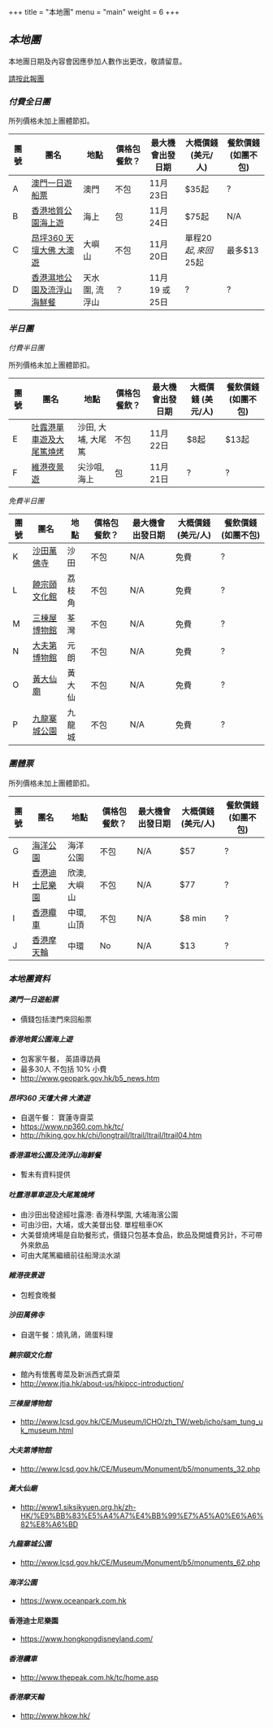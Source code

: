 +++
title = "本地團"
menu = "main"
weight = 6
+++

## *本地團* 

本地團日期及內容會因應參加人數作出更改，敬請留意。 

[請按此報團](https://goo.gl/forms/1ZEGajmwTFbWLvf23) 

### *付費全日團*

所列價格未加上團體節扣。 

團號 | 團名 | 地點 | 價格包餐飲？ | 最大機會出發日期| 大概價錢 \(美元/人\) | 餐飲價錢 (如團不包)|
----| ----------| ------ |----------------| ------- | ----------| ---------- |
A | [澳門一日遊船票](https://samesense.github.io/tea-site-hk/info/06_tour/#澳門一日遊船票) | 澳門 | 不包 | 11月23日 | $35起 | ? | 
B| [香港地質公園海上遊](https://samesense.github.io/tea-site-hk/info/06_tour/#香港地質公園海上遊) | 海上 | 包 | 11月24日 | $75起 | N/A| 
C| [昂坪360 天壇大佛 大澳遊](https://samesense.github.io/tea-site-hk/info/06_tour/#昂坪360-天壇大佛-大澳遊) | 大嶼山 | 不包 | 11月20日 | 單程$20起, 來回$25起 | 最多$13 |
D| [香港濕地公園及流浮山海鮮餐](https://samesense.github.io/tea-site-hk/info/06_tour/#香港濕地公園及流浮山海鮮餐)| 天水圍, 流浮山 | ？ | 11月19 或 25日| ? | ? | 
 
### *半日團* 

*付費半日團*

所列價格未加上團體節扣。 

團號 | 團名 | 地點 | 價格包餐飲？ | 最大機會出發日期| 大概價錢 \(美元/人\) | 餐飲價錢 (如團不包)|
----| ----------| ------ |----------------| ------- | ----------| ---------- |
E | [吐露港單車遊及大尾篤燒烤](https://samesense.github.io/tea-site-hk/info/06_tour/#吐露港單車遊及大尾篤燒烤) | 沙田, 大埔, 大尾篤| 不包 | 11月22日 | $8起 | $13起 |
F | [維港夜景遊](https://samesense.github.io/tea-site-hk/info/06_tour/#維港夜景遊) | 尖沙咀, 海上| 包 | 11月21日 | ? | ? 

*免費半日團*

團號 | 團名 | 地點 | 價格包餐飲？ | 最大機會出發日期| 大概價錢 \(美元/人\) | 餐飲價錢 (如團不包)|
----| ----------| ------ |----------------| ------- | ----------| ---------- |
K | [沙田萬佛寺](https://samesense.github.io/tea-site-hk/info/06_tour/#沙田萬佛寺) | 沙田  | 不包 | N/A |  免費 | ? |
L | [饒宗頤文化館](https://samesense.github.io/tea-site-hk/info/06_tour/#饒宗頤文化館) | 荔枝角 | 不包 | N/A | 免費 | ? |
M | [三棟屋博物館](https://samesense.github.io/tea-site-hk/info/06_tour/#三棟屋博物館) | 荃灣| 不包 | N/A| 免費 | ? |
N | [大夫第博物館](https://samesense.github.io/tea-site-hk/info/06_tour/#大夫第博物館) | 元朗 | 不包 | N/A | 免費 | ? | 
O | [黃大仙廟](https://samesense.github.io/tea-site-hk/info/06_tour/#黃大仙廟) | 黃大仙 | 不包 | N/A | 免費  | ? | 
P | [九龍寨城公園](https://samesense.github.io/tea-site-hk/info/06_tour/#九龍寨城公園) | 九龍城 | 不包 | N/A | 免費  | ? |

### *團體票*

所列價格未加上團體節扣。 

團號 | 團名 | 地點 | 價格包餐飲？ | 最大機會出發日期| 大概價錢 \(美元/人\) | 餐飲價錢 (如團不包)|
----| ----------| ------ |----------------| ------- | ----------| ---------- |
G | [海洋公園](https://samesense.github.io/tea-site-hk/info/06_tour/#海洋公園) | 海洋公園 | 不包 | N/A | $57 | ? |
H | [香港迪士尼樂園](https://samesense.github.io/tea-site-hk/info/06_tour/#香港迪士尼樂園) | 欣澳, 大嶼山| 不包 | N/A | $77 | ? | 
I | [香港纜車](https://samesense.github.io/tea-site-hk/info/06_tour/#香港纜車) | 中環, 山頂| 不包 | N/A |$8 min | ? 
J | [香港摩天輪](https://samesense.github.io/tea-site-hk/info/06_tour/#香港摩天輪) | 中環 | No | N/A | $13 | ? | 

### *本地團資料*
#### *澳門一日遊船票*
* 價錢包括澳門來回船票 

#### *香港地質公園海上遊*
* 包客家午餐， 英語導訪員
* 最多30人 不包括 10% 小費 
* http://www.geopark.gov.hk/b5_news.htm

#### *昂坪360 天壇大佛 大澳遊*
* 自選午餐： 寶蓮寺齋菜
* https://www.np360.com.hk/tc/
* http://hiking.gov.hk/chi/longtrail/ltrail/ltrail/ltrail04.htm

#### *香港濕地公園及流浮山海鮮餐* 
* 暫未有資料提供

#### *吐露港單車遊及大尾篤燒烤*
* 由沙田出發途經吐露港:  香港科學園, 大埔海濱公園
* 可由沙田，大埔，或大美督出發.  單程租車OK
* 大美督燒烤場是自助餐形式，價錢只包基本食品，飲品及開爐費另計，不可帶外來飲品 
* 可由大尾篤繼續前往船灣淡水湖

#### *維港夜景遊*
* 包輕食晚餐 

#### *沙田萬佛寺*
* 自選午餐：燒乳鴿，鴿蛋料理

#### *饒宗頤文化館*  
* 館內有懷舊粵菜及新派西式齋菜
* http://www.jtia.hk/about-us/hkipcc-introduction/

#### *三棟屋博物館*
* http://www.lcsd.gov.hk/CE/Museum/ICHO/zh_TW/web/icho/sam_tung_uk_museum.html

#### *大夫第博物館*
* http://www.lcsd.gov.hk/CE/Museum/Monument/b5/monuments_32.php

#### *黃大仙廟*
* http://www1.siksikyuen.org.hk/zh-HK/%E9%BB%83%E5%A4%A7%E4%BB%99%E7%A5%A0%E6%A6%82%E8%A6%BD

#### *九龍寨城公園*
* http://www.lcsd.gov.hk/CE/Museum/Monument/b5/monuments_62.php

#### *海洋公園*
* https://www.oceanpark.com.hk

#### 香港迪士尼樂園 
* https://www.hongkongdisneyland.com/

#### *香港纜車*
* http://www.thepeak.com.hk/tc/home.asp

#### *香港摩天輪*
* http://www.hkow.hk/

